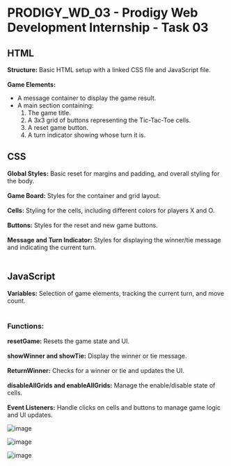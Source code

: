 # PRODIGY_WD_03 - Prodigy Web Development Internship - Task 03

<h2>HTML</h2>

**Structure:** Basic HTML setup with a linked CSS file and JavaScript file.<br><br>
**Game Elements:**
- A message container to display the game result.
- A main section containing:
  1) The game title.
  2) A 3x3 grid of buttons representing the Tic-Tac-Toe cells.
  3) A reset game button.
  4) A turn indicator showing whose turn it is.


<h2>CSS</h2>

**Global Styles:** Basic reset for margins and padding, and overall styling for the body. <br><br>
**Game Board:** Styles for the container and grid layout. <br><br>
**Cells:** Styling for the cells, including different colors for players X and O. <br><br>
**Buttons:** Styles for the reset and new game buttons. <br><br>
**Message and Turn Indicator:** Styles for displaying the winner/tie message and indicating the current turn. <br><br>

<h2>JavaScript</h2>

**Variables:** Selection of game elements, tracking the current turn, and move count. <br><br>
<h3>Functions:</h3> 

**resetGame:** Resets the game state and UI. <br><br>
**showWinner and showTie:** Display the winner or tie message. <br><br>
**ReturnWinner:** Checks for a winner or tie and updates the UI. <br><br>
**disableAllGrids and enableAllGrids:** Manage the enable/disable state of cells. <br><br>
**Event Listeners:** Handle clicks on cells and buttons to manage game logic and UI updates.<br>


![image](https://github.com/itsme-Muthu/PRODIGY_WD_03/assets/116727546/fbbfca58-e5a1-4e8b-8c5a-4b68cded7967)

![image](https://github.com/itsme-Muthu/PRODIGY_WD_03/assets/116727546/768c66ce-aa64-4584-85cd-d1fe4dfd4643)

![image](https://github.com/itsme-Muthu/PRODIGY_WD_03/assets/116727546/afd3e5a4-a8eb-4a2e-9471-62b790519019)





